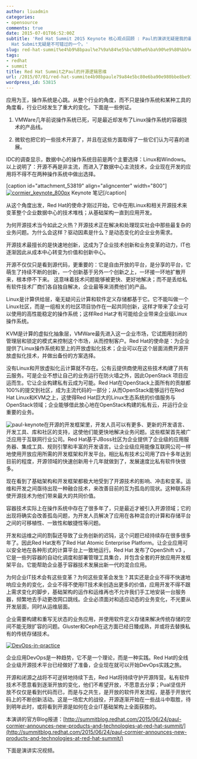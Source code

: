 ```yaml
---
author: liuadmin
categories:
- opensource
comments: true
date: 2015-07-01T06:52:00Z
subtitle: 'Red Hat Summit 2015 Keynote 核心观点回顾 : Paul的演讲无疑是我的最爱，没有之一。这是第三次有机会面对面听他的主题演讲。其中对开源技术的各种精深观点为我层层地揭示了红帽开源商业模型的诸多秘密。开源界的会议有很多种类，基于不同组织机构和出发点，而对于企业用户，特别是希望去全适应开源技术平台，并同时获取商业支持者来说，Red
  Hat Submit无疑是不可错过的一个。'
slug: red-hat-summit%e4%b9%8bpaul%e7%9a%84%e5%bc%80%e6%ba%90%e9%80%bb%e8%be%91%e6%80%9d%e7%bb%b4
tags:
- redhat
- summit
title: Red Hat Summit之Paul的开源逻辑思维
url: /2015/07/01/red-hat-summite4b98bpaule79a84e5bc80e6ba90e980bbe8be91e6809de7bbb4/
wordpress_id: 53815
---
```


应用为王，操作系统是心跳。从整个行业的角度，而不只是操作系统和某种工具的角度看，行业已经发生了重大的变化。下面是一些例证。



	
  1. VMWare几年前说操作系统已死，可是最近却发布了Linux操作系统的容器技术的产品线。

	
  2. 微软也把它的一些技术开源了，并且在这些方面取得了一些它们认为可喜的进展。


IDC的调查显示，数据中心的操作系统目前是两个主要选择：Linux和Windows。以上说明了：开源不再是非主流，而进入了数据中心主流技术，企业现在开发的应用将不得不在两种操作系统中做出选择。

[caption id="attachment_53819" align="aligncenter" width="800"][![cormier_keynote_800px](http://cdn1.martinliu.cn/wp-content/uploads/2015/07/cormier_keynote_800px.jpg)](http://martinliu.cn/paul%e7%9a%84%e5%bc%80%e6%ba%90%e9%80%bb%e8%be%91%e6%80%9d%e7%bb%b4/cormier_keynote_800px/) Keynote 笔记[/caption]

从这个角度出发，Red Hat的使命才刚过开始，它中在用Linux和相关开源技术来变革整个企业数据中心的技术堆栈；从基础架构一直到应用开发。

为何开源技术当今如此之火热？开源技术正在解决和处理现实社会中那些最复杂的业务问题。为什么会这样？驱动因素是什么？是动态变化的企业业务需求。

开源技术最擅长的是快速地创新，这成为了企业技术创新和业务变革的动力，IT也逐渐因此从成本中心转变为价值和创新中心。

开源不仅仅只是看到源代码，更重要的：它是自由开放的平台，是分享的平台，它萌生了持续不断的创新，一个创新基于另外一个创新之上，一环接一环地扩散开来，根本停不下来。 这意味着技术问题能够被更快、更好地解决；而不是丢给私有软件技术厂商们各自独自解决，企业最等来消费他们的产品。

Linux是计算供给层，毫无疑问云计算和软件定义存储都基于它。它不能叫做一个Linux社区，而是一组相关的社区项目协作在一起共同创新，这样才带来了企业可以使用的高性能稳定的操作系统；这样Red Hat才有可能给企业带来企业级Linux操作系统。

KVM是计算的虚拟化抽象层，VMWare最先进入这一企业市场，它试图用封闭的管理层和锁定的模式来控制这个市场，从而控制客户。Red Hat的使命是：为企业提供了Linux操作系统和至上的开放虚拟化技术；企业可以在这个层面消费开源开放虚拟化技术，并做出备份的方案选择。

没有Linux和开放虚拟化云计算就不存在。公有云提供商使用这些技术构建了共有云服务。可是企业不想让自己的业务运行在防火墙之外，因此OpenStack 项目应运而生。它让企业构建私有云成为可能。Red Hat在OpenStack上面所有的贡献都100%的提交到社区，成为主流代码的一部分；从而OpenStack能够运行在Red Hat Linux和KVM之上，这使得Red Hat巨大的Linux生态系统的价值服务与OpenStack领域；企业能够借此放心地在OpenStack构建的私有云，并运行企业重要的业务。

![paul-keynote](http://cdn1.martinliu.cn/wp-content/uploads/2015/07/paul-keynote.jpg)在开源的开发框架里，开发人员可以有更多、更新的开发语言、开发工具、库和社区的支持，这使他们能更快地解决业务问题。这些框架首先被广泛应用于互联网行业公司。Red Hat基于JBoss社区为企业提供了企业级的应用服务器、集成工具、规则引擎和丰富的开发语言。让企业级应用能像互联网公司一样地使用开放应用所需的开发框架和开发平台。相比私有技术公司用了四十多年达到目前的程度，开源领域的快速创新用十几年就做到了，发展速度比私有软件快很多。

现在看到了基础架构和开发框架都极大地受到了开源技术的影响、冲击和变革。运维和开发之间亟待出现一种融合技术，来改善目前的互为孤岛的现状。这种联系将使开源技术为他们带来最大的共同价值。

容器技术实际上在操作系统中存在了很多年了，只是最近才被引入开源领域；它的出现将确实会改善孤岛问题，为开发人员解决了应用在各种混合的计算和存储平台之间的可移植性、一致性和敏捷性等问题。

开发和运维之间的割裂还导致了业务创新的迟钝，这个问题已经持续存在很多很多年了。因此Red Hat发布了Red Hat Atomic Enterprise Platform。让企业应用可以安全地在各种形式的计算平台上一致地运行。Red Hat 发布了OpenShift v3 ，它是一些列容器的自动化调度和部署管理工具集合，并包含全套的开放应用开发框架平台。它能帮助企业基于容器技术发展出新一代的混合应用。

为何企业IT技术会有这些变革？为何这些变革会发生？其实还是企业不得不快速地响应业务的变化，企业不得不使用IT技术来创造出更多的价值，应用开发不得不跟上需求变化的脚步，基础架构的运作和运维再也不允许我们手工地安装一台服务器，频繁地去手动更改网口跳线。企业必须面对和适应动态的业务变化，不光要从开发层面，同时从运维层面。

企业需要构建和重写无状态的业务应用，并使用软件定义存储来解决传统存储的空间不能无限扩容的问题。Gluster和Ceph在这方面已经日臻成熟，并或将去替换私有的传统存储技术。

[![DevOps-in-practice](http://cdn1.martinliu.cn/wp-content/uploads/2015/07/DevOps-in-practice-1024x574.png)](http://martinliu.cn/paul%e7%9a%84%e5%bc%80%e6%ba%90%e9%80%bb%e8%be%91%e6%80%9d%e7%bb%b4/devops-in-practice/)

企业应用DevOps是一种趋势，它不是一个理论，而是一种实践。Red Hat的全线企业级开源技术平台已经做好了准备，企业现在就可以开始DevOps实践之旅。

开源和闭源之战将不可逆转地持续下去，Red Hat将持续守护开源阵营。私有软件技术不愿意看到逐渐开放的变化，他们不希望开放，不愿意去分享；Pual坚信开放不仅仅是看到代码而已，而是与之共生，是开放的软件开发流程，是基于开放代码上的不断创新活动。这是一场宏大的战役，开源逐渐开始在一些战斗中取胜，待到明年此时，或将看到开源是如何在企业IT基础架构上全面获胜的。

本演讲的官方Blog报道：[http://summitblog.redhat.com/2015/06/24/paul-cormier-announces-new-products-and-technologies-at-red-hat-summit/](http://summitblog.redhat.com/2015/06/24/paul-cormier-announces-new-products-and-technologies-at-red-hat-summit/)

下面是演讲实况视频。


